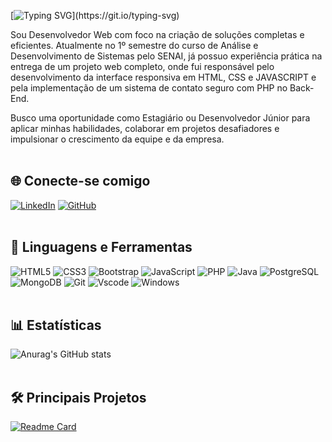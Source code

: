 [![Typing SVG](https://readme-typing-svg.demolab.com?font=Fira+Code&weight=500&size=25&duration=1500&pause=1000&color=FFFFFF&background=6AF9FF00&vCenter=true&width=435&lines=Ol%C3%A1!%F0%9F%91%8B;Eu+sou+o+Nickolas+Machado!)](https://git.io/typing-svg)

Sou Desenvolvedor Web com foco na criação de soluções completas e eficientes. Atualmente no 1º semestre do curso de Análise e Desenvolvimento de Sistemas pelo SENAI, já possuo experiência prática na entrega de um projeto web completo, onde fui responsável pelo desenvolvimento da interface responsiva em HTML, CSS e JAVASCRIPT e pela implementação de um sistema de contato seguro com PHP no Back-End.

Busco uma oportunidade como Estagiário ou Desenvolvedor Júnior para aplicar minhas habilidades, colaborar em projetos desafiadores e impulsionar o crescimento da equipe e da empresa.
<br>
<br>

## 🌐 Conecte-se comigo
[![LinkedIn](https://img.shields.io/badge/LinkedIn-0077B5?style=for-the-badge&logo=linkedin&logoColor=white)](https://www.linkedin.com/in/nickolasrmachado/)
[![GitHub](https://img.shields.io/badge/GitHub-000?style=for-the-badge&logo=github&logoColor=white)](https://github.com/nick0lasrm)
<br>
<br>

## 🧰 Linguagens e Ferramentas
![HTML5](https://img.shields.io/badge/HTML5-E34F26?style=for-the-badge&logo=html5&logoColor=white)
![CSS3](https://img.shields.io/badge/CSS3-1572B6?style=for-the-badge&logo=css3&logoColor=white)
![Bootstrap](https://img.shields.io/badge/-boostrap-221199?style=for-the-badge&logo=bootstrap)
![JavaScript](https://img.shields.io/badge/JavaScript-F7DF1E?style=for-the-badge&logo=javascript&logoColor=black)
![PHP](https://img.shields.io/badge/PHP-777BB4?style=for-the-badge&logo=php&logoColor=white)
![Java](https://img.shields.io/badge/java-%23ED8B00.svg?style=for-the-badge&logo=openjdk&logoColor=white)
![PostgreSQL](https://img.shields.io/badge/PostgreSQL-224499?style=for-the-badge&logo=postgresql)
![MongoDB](https://img.shields.io/badge/MongoDB-%234ea94b.svg?style=for-the-badge&logo=mongodb&logoColor=white)
![Git](https://img.shields.io/badge/GIT-E44C30?style=for-the-badge&logo=git&logoColor=white)
![Vscode](https://img.shields.io/badge/Vscode-007ACC?style=for-the-badge&logo=visual-studio-code&logoColor=white)
![Windows](https://img.shields.io/badge/Windows-000?style=for-the-badge&logo=windows&logoColor=2CA5E0)
<br>
<br>

## 📊 Estatísticas
![Anurag's GitHub stats](https://github-readme-stats.vercel.app/api?username=nick0lasrm&show_icons=true&icon_color=fff&bg_color=000&theme=dark)
<br>
<br>

## 🛠️ Principais Projetos
[![Readme Card](https://github-readme-stats.vercel.app/api/pin/?username=nick0lasrm&repo=Site-ADG-S.I&icon_color=fff&bg_color=000&theme=dark)](https://github.com/nick0lasrm/Site-ADG-S.I/)

